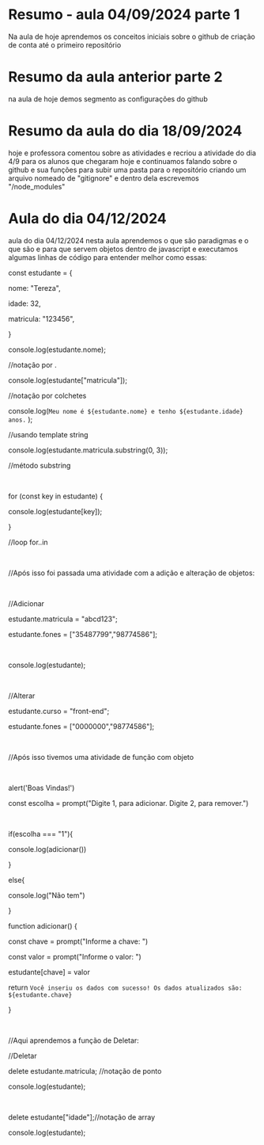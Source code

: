 # Resumo - aula 04/09/2024 parte 1
Na aula de hoje aprendemos os conceitos iniciais sobre o github de criação de conta até o primeiro repositório
# Resumo da aula anterior parte 2
na aula de hoje demos segmento as configurações do github
# Resumo da aula do dia 18/09/2024
hoje e professora comentou sobre as atividades e recriou a atividade do dia 4/9 para os alunos que chegaram hoje e continuamos falando sobre o github e sua funções para subir uma pasta para o repositório criando um arquivo nomeado de "gitignore" e dentro dela escrevemos "/node_modules"
# Aula do dia 04/12/2024
aula do dia 04/12/2024 nesta aula aprendemos o que são paradigmas e o que são e para que servem objetos dentro de javascript e executamos algumas linhas de código para entender melhor como essas:

const estudante = {

  nome: "Tereza",

  idade: 32,

  matricula: "123456",

}

console.log(estudante.nome);

//notação por .

console.log(estudante["matricula"]);

//notação por colchetes

console.log(`Meu nome é ${estudante.nome} e tenho ${estudante.idade} anos.` );

//usando template string

console.log(estudante.matricula.substring(0, 3));

//método substring

​

for (const key in estudante) {

  console.log(estudante[key]);

}

//loop for..in

​

//Após isso foi passada uma atividade com a adição e alteração de objetos:

​

//Adicionar

estudante.matricula = "abcd123";

estudante.fones = ["35487799","98774586"];

​

console.log(estudante);

​

//Alterar

estudante.curso = "front-end";

estudante.fones = ["0000000","98774586"];

​

//Após isso tivemos uma atividade de função com objeto 

​

alert('Boas Vindas!')

const escolha = prompt("Digite 1, para adicionar. Digite 2, para remover.")

​

if(escolha === "1"){

  console.log(adicionar())

}

else{

  console.log("Não tem")

}

  

function adicionar() {

  const chave = prompt("Informe a chave: ")

const valor = prompt("Informe o valor: ")

  

estudante[chave] = valor

  return `Você inseriu os dados com sucesso! Os dados atualizados são: ${estudante.chave}`

}

​

//Aqui aprendemos a função de Deletar:

//Deletar

delete estudante.matricula; //notação de ponto

console.log(estudante);

​

delete estudante["idade"];//notação de array

console.log(estudante);
